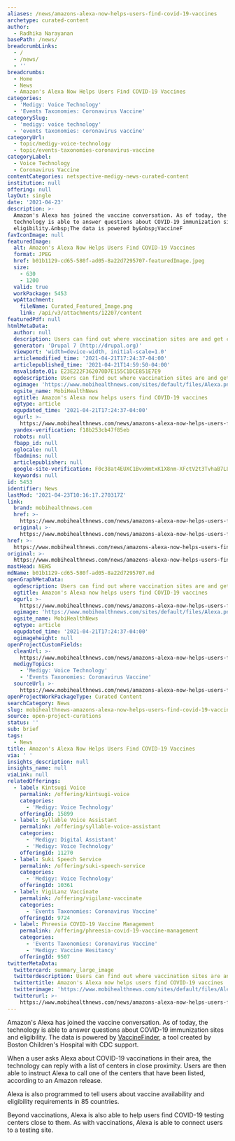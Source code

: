 ```yaml
---
aliases: /news/amazons-alexa-now-helps-users-find-covid-19-vaccines
archetype: curated-content
author:
  - Radhika Narayanan
basePath: /news/
breadcrumbLinks:
  - /
  - /news/
  - ''
breadcrumbs:
  - Home
  - News
  - Amazon's Alexa Now Helps Users Find COVID-19 Vaccines
categories:
  - 'Medigy: Voice Technology'
  - 'Events Taxonomies: Coronavirus Vaccine'
categorySlug:
  - 'medigy: voice technology'
  - 'events taxonomies: coronavirus vaccine'
categoryUrl:
  - topic/medigy-voice-technology
  - topic/events-taxonomies-coronavirus-vaccine
categoryLabel:
  - Voice Technology
  - Coronavirus Vaccine
contentCategories: netspective-medigy-news-curated-content
institution: null
offering: null
layOut: single
date: '2021-04-23'
description: >-
  Amazon's Alexa has joined the vaccine conversation. As of today, the
  technology is able to answer questions about COVID-19 immunization sites and
  eligibility.&nbsp;The data is powered by&nbsp;VaccineF
favIconImage: null
featuredImage:
  alt: Amazon's Alexa Now Helps Users Find COVID-19 Vaccines
  format: JPEG
  href: b01b1129-cd65-580f-ad05-8a22d7295707-featuredImage.jpeg
  size:
    - 630
    - 1200
  valid: true
  workPackage: 5453
  wpAttachment:
    fileName: Curated_Featured_Image.png
    link: /api/v3/attachments/12207/content
featuredPdf: null
htmlMetaData:
  author: null
  description: Users can find out where vaccination sites are and get connected.
  generator: 'Drupal 7 (http://drupal.org)'
  viewport: 'width=device-width, initial-scale=1.0'
  articlemodified_time: '2021-04-21T17:24:37-04:00'
  articlepublished_time: '2021-04-21T14:59:50-04:00'
  msvalidate.01: E23E222F362070D7E155C1DCE851E7E9
  ogdescription: Users can find out where vaccination sites are and get connected.
  ogimage: 'https://www.mobihealthnews.com/sites/default/files/Alexa.png'
  ogsite_name: MobiHealthNews
  ogtitle: Amazon's Alexa now helps users find COVID-19 vaccines
  ogtype: article
  ogupdated_time: '2021-04-21T17:24:37-04:00'
  ogurl: >-
    https://www.mobihealthnews.com/news/amazons-alexa-now-helps-users-find-covid-19-vaccines
  yandex-verification: f18b253cb47f85eb
  robots: null
  fbapp_id: null
  oglocale: null
  fbadmins: null
  articlepublisher: null
  google-site-verification: F0c38at4EUXC1BvxWmtxK1X8nm-XFctV2t3TvhaB7L8
  keywords: null
id: 5453
identifier: News
lastMod: '2021-04-23T10:16:17.270317Z'
link:
  brand: mobihealthnews.com
  href: >-
    https://www.mobihealthnews.com/news/amazons-alexa-now-helps-users-find-covid-19-vaccines
  original: >-
    https://www.mobihealthnews.com/news/amazons-alexa-now-helps-users-find-covid-19-vaccines
href: >-
  https://www.mobihealthnews.com/news/amazons-alexa-now-helps-users-find-covid-19-vaccines
original: >-
  https://www.mobihealthnews.com/news/amazons-alexa-now-helps-users-find-covid-19-vaccines
mastHead: NEWS
mdName: b01b1129-cd65-580f-ad05-8a22d7295707.md
openGraphMetaData:
  ogdescription: Users can find out where vaccination sites are and get connected.
  ogtitle: Amazon's Alexa now helps users find COVID-19 vaccines
  ogurl: >-
    https://www.mobihealthnews.com/news/amazons-alexa-now-helps-users-find-covid-19-vaccines
  ogimage: 'https://www.mobihealthnews.com/sites/default/files/Alexa.png'
  ogsite_name: MobiHealthNews
  ogtype: article
  ogupdated_time: '2021-04-21T17:24:37-04:00'
  ogimageheight: null
openProjectCustomFields:
  cleanUrl: >-
    https://www.mobihealthnews.com/news/amazons-alexa-now-helps-users-find-covid-19-vaccines
  medigyTopics:
    - 'Medigy: Voice Technology'
    - 'Events Taxonomies: Coronavirus Vaccine'
  sourceUrl: >-
    https://www.mobihealthnews.com/news/amazons-alexa-now-helps-users-find-covid-19-vaccines
openProjectWorkPackageType: Curated Content
searchCategory: News
slug: mobihealthnews-amazons-alexa-now-helps-users-find-covid-19-vaccines
source: open-project-curations
status: ''
sub: brief
tags:
  - News
title: Amazon's Alexa Now Helps Users Find COVID-19 Vaccines
via: ' '
insights_description: null
insights_name: null
viaLink: null
relatedOfferings:
  - label: Kintsugi Voice
    permalink: /offering/kintsugi-voice
    categories:
      - 'Medigy: Voice Technology'
    offeringId: 15899
  - label: Syllable Voice Assistant
    permalink: /offering/syllable-voice-assistant
    categories:
      - 'Medigy: Digital Assistant'
      - 'Medigy: Voice Technology'
    offeringId: 11270
  - label: Suki Speech Service
    permalink: /offering/suki-speech-service
    categories:
      - 'Medigy: Voice Technology'
    offeringId: 10361
  - label: VigiLanz Vaccinate
    permalink: /offering/vigilanz-vaccinate
    categories:
      - 'Events Taxonomies: Coronavirus Vaccine'
    offeringId: 9724
  - label: Phreesia COVID-19 Vaccine Management
    permalink: /offering/phreesia-covid-19-vaccine-management
    categories:
      - 'Events Taxonomies: Coronavirus Vaccine'
      - 'Medigy: Vaccine Hesitancy'
    offeringId: 9507
twitterMetaData:
  twittercard: summary_large_image
  twitterdescription: Users can find out where vaccination sites are and get connected.
  twittertitle: Amazon's Alexa now helps users find COVID-19 vaccines
  twitterimage: 'https://www.mobihealthnews.com/sites/default/files/Alexa.png'
  twitterurl: >-
    https://www.mobihealthnews.com/news/amazons-alexa-now-helps-users-find-covid-19-vaccines
---
```

<p>Amazon's Alexa has joined the vaccine conversation. As of today, the technology is able to answer questions about COVID-19 immunization sites and eligibility.&nbsp;The data is powered by&nbsp;<a href="https://urldefense.proofpoint.com/v2/url?u=http-3A__www.vaccinefinder.org_&amp;d=DwMGaQ&amp;c=JHHkSQuaqwDHGORnIQuaBw&amp;r=5YOstc0lpYlXTEVRRvNnZYh_BZACLPEaOBCYPMI7MEo&amp;m=IE1_KPJGf6uR1mtA8v1YZGNx1nmmQ4oQW5R29vdAVcI&amp;s=i7hmmwq6cwBhVjYbQINi3XtEcRkRLNNV-V706AqSgwo&amp;e=">VaccineFinder</a>, a tool created by Boston Children's Hospital with CDC support.&nbsp;</p><p>When a user asks Alexa about COVID-19 vaccinations in their area, the technology can reply with a list of centers in close proximity. Users are then able to instruct Alexa to call one of the centers that have been listed, according to an Amazon release.</p><p>Alexa is also programmed to tell users about vaccine availability and eligibility requirements in 85 countries. &nbsp;</p><p>Beyond vaccinations, Alexa is also able to help users find COVID-19 testing centers close to them. As with vaccinations, Alexa is able to connect users to a testing site.</p>